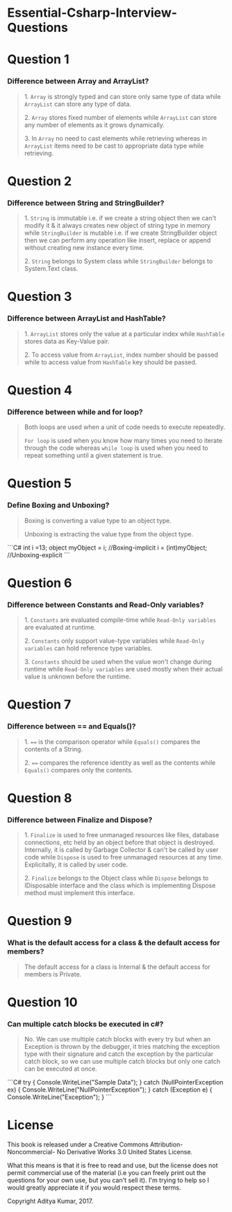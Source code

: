 # Essential-Csharp-Interview-Questions

# Question 1
### Difference between Array and ArrayList?
<blockquote>
<p>1. <code>Array</code> is strongly typed and can store only same type of data while <code>ArrayList</code> can store any type of data.</p>
<p>2. <code>Array</code> stores fixed number of elements while <code>ArrayList</code> can store any number of elements as it grows dynamically.</p>
<p>3. In <code>Array</code> no need to cast elements while retrieving whereas in <code>ArrayList</code> items need to be cast to appropriate data type while retrieving.</p>
</blockquote>

# Question 2
### Difference between String and StringBuilder?
<blockquote>
<p>1. <code>String</code> is immutable i.e. if we create a string object then we can't modify it & it always creates new object of string type in memory while <code>StringBuilder</code> is mutable i.e. if we create StringBuilder object then we can perform any operation like insert, replace or append without creating new instance every time.</p>
<p>2. <code>String</code> belongs to System class while <code>StringBuilder</code> belongs to System.Text class.</p>
</blockquote>

# Question 3
### Difference between ArrayList and HashTable?
<blockquote>
<p>1. <code>ArrayList</code> stores only the value at a particular index while <code>HashTable</code> stores data as Key-Value pair.</p>
<p>2. To access value from <code>ArrayList</code>, index number should be passed while to access value from <code>HashTable</code> key should be passed.</p>
</blockquote>

# Question 4
### Difference between while and for loop?
<blockquote>
<p>Both loops are used when a unit of code needs to execute repeatedly.</p>
<p><code>For loop</code> is used when you know how many times you need to iterate through the code whereas <code>while loop</code> is used when you need to repeat something until a given statement is true.</p>
</blockquote>

# Question 5
### Define Boxing and Unboxing?
<blockquote>
<p>Boxing is converting a value type to an object type.</p>
<p>Unboxing is extracting the value type from the object type.</p>
</blockquote>
  ```C#
  int i =13; 
  object myObject = i; //Boxing-implicit 
  i = (int)myObject; //Unboxing-explicit
  ```

# Question 6
### Difference between Constants and Read-Only variables?
<blockquote>
<p>1. <code>Constants</code> are evaluated compile-time while <code>Read-Only variables</code> are evaluated at runtime.</p>
<p>2. <code>Constants</code> only support value-type variables while <code>Read-Only variables</code> can hold reference type variables.</p>
<p>3. <code>Constants</code> should be used when the value won't change during runtime while <code>Read-Only variables</code> are used mostly when their actual value is unknown before the runtime.</p>
</blockquote>

# Question 7
### Difference between == and Equals()?
<blockquote>
<p>1. <code>==</code> is the comparison operator while <code>Equals()</code> compares the contents of a String.</p>
<p>2. <code>==</code> compares the reference identity as well as the contents while <code>Equals()</code> compares only the contents.</p>
</blockquote>

# Question 8
### Difference between Finalize and Dispose?
<blockquote>
<p>1. <code>Finalize</code> is used to free unmanaged resources like files, database connections, etc held by an object before that object is destroyed. Internally, it is called by Garbage Collector & can't be called by user code while <code>Dispose</code> is used to free unmanaged resources at any time. Explicitally, it is called by user code.</p>
<p>2. <code>Finalize</code> belongs to the Object class while <code>Dispose</code> belongs to IDisposable interface and the class which is implementing Dispose method must implement this interface.</p>
</blockquote>

# Question 9
### What is the default access for a class & the default access for members?
<blockquote>
<p>The default access for a class is Internal & the default access for members is Private.</p>
</blockquote>

# Question 10
### Can multiple catch blocks be executed in c#?
<blockquote>
<p>No. We can use multiple catch blocks with every try but when an Exception is thrown by the debugger, it tries matching the exception type with their signature and catch the exception by the particular catch block, so we can use multiple catch blocks but only one catch can be executed at once.</p>
</blockquote>
```C#
    try {  
            Console.WriteLine("Sample Data");  
        } catch (NullPointerException ex) {  
            Console.WriteLine("NullPointerException");  
        } catch (Exception e) {  
            Console.WriteLine("Exception");  
        }
  ```

# License

This book is released under a Creative Commons Attribution-Noncommercial- No Derivative Works 3.0 United States License.

What this means is that it is free to read and use, but the license does not permit commercial use of the material (i.e you can freely print out the questions for your own use, but you can't sell it). I'm trying to help so I would greatly appreciate it if you would respect these terms.

Copyright Aditya Kumar, 2017.
